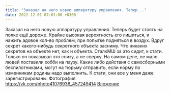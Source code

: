 ```yaml
---
title: "Заказал на него новую аппаратуру управления. Тепер..."
date: 2022-12-01 07:01:00 +0300
---
```


Заказал на него новую аппаратуру управления. Теперь будет стоять на полке ещё дороже. Крайне высокая вероятность его лишиться, и нажить адовое кол-во проблем, при попытке подняться в воздух. Вдруг секрет какого-нибудь секретного объекта засниму. Что никаких секретов на объекте нет, как и объекта. СталкМШ за это сидит, к стати. Только он показывал это снизу, а не сверху.
На самом деле, не мало людей поставили хобби на паузу. Какие либо действия с самосборными беспилотниками, могут на тюрьму отправить, если норму по изменникам родины надо выполнить. К стати, они все у меня даже зарегистрированы.
Фотография
<a class="vk-attach" href="https://vk.com/photo41076938_457249414">https://vk.com/photo41076938_457249414</a>
<a class="vk-attach" href="https://vk.com/photo41076938_457249414">Вложение</a>
